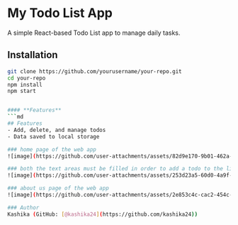 # My Todo List App

A simple React-based Todo List app to manage daily tasks.

## Installation

```bash
git clone https://github.com/yourusername/your-repo.git
cd your-repo
npm install
npm start


#### **Features**
```md
## Features
- Add, delete, and manage todos
- Data saved to local storage

### home page of the web app
![image](https://github.com/user-attachments/assets/82d9e170-9b01-462a-83c6-87d4722358dc)

### both the text areas must be filled in order to add a todo to the list
![image](https://github.com/user-attachments/assets/253d23a5-60d0-4a9f-9589-4ca60591447e)

### about us page of the web app
![image](https://github.com/user-attachments/assets/2e853c4c-cac2-454c-ac91-0c885539999c)

### Author
Kashika (GitHub: [@kashika24](https://github.com/kashika24))
